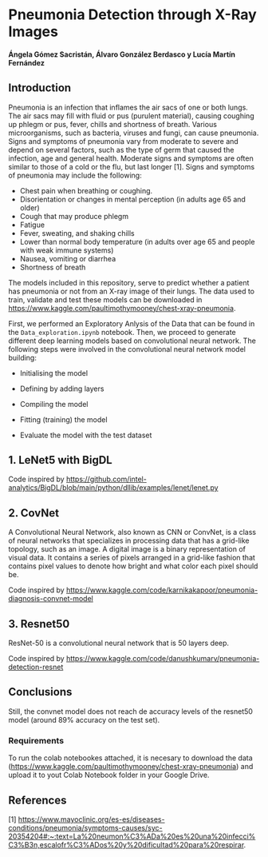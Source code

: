 # Pneumonia Detection through X-Ray Images

#### Ángela Gómez Sacristán, Álvaro González Berdasco y Lucía Martín Fernández

## Introduction

Pneumonia is an infection that inflames the air sacs of one or both lungs. The air sacs may fill with fluid or pus (purulent material), causing coughing up phlegm or pus, fever, chills and shortness of breath. Various microorganisms, such as bacteria, viruses and fungi, can cause pneumonia.
Signs and symptoms of pneumonia vary from moderate to severe and depend on several factors, such as the type of germ that caused the infection, age and general health. Moderate signs and symptoms are often similar to those of a cold or the flu, but last longer [1].
Signs and symptoms of pneumonia may include the following:

- Chest pain when breathing or coughing.
- Disorientation or changes in mental perception (in adults age 65 and older)
- Cough that may produce phlegm
- Fatigue
- Fever, sweating, and shaking chills
- Lower than normal body temperature (in adults over age 65 and people with weak immune systems)
- Nausea, vomiting or diarrhea
- Shortness of breath

The models included in this repository, serve to predict whether a patient has pneumonia or not from an X-ray image of their lungs. The data used to train, validate and test these models can be downloaded in https://www.kaggle.com/paultimothymooney/chest-xray-pneumonia. 

First, we performed an Exploratory Anlysis of the Data that can be found in the `Data_exploration.ipynb` notebook. Then, we proceed to generate different deep learning models based on convolutional neural network. The following steps were involved in the convolutional neural network model building:

- Initialising the model

- Defining by adding layers

- Compiling the model

- Fitting (training) the model 

- Evaluate the model with the test dataset

## 1. LeNet5 with BigDL

Code inspired by https://github.com/intel-analytics/BigDL/blob/main/python/dllib/examples/lenet/lenet.py

## 2. CovNet

A Convolutional Neural Network, also known as CNN or ConvNet, is a class of neural networks that specializes in processing data that has a grid-like topology, such as an image. A digital image is a binary representation of visual data. It contains a series of pixels arranged in a grid-like fashion that contains pixel values to denote how bright and what color each pixel should be.

Code inspired by https://www.kaggle.com/code/karnikakapoor/pneumonia-diagnosis-convnet-model

## 3. Resnet50

ResNet-50 is a convolutional neural network that is 50 layers deep. 

Code inspired by https://www.kaggle.com/code/danushkumarv/pneumonia-detection-resnet

## Conclusions

Still, the convnet model does not reach de accuracy levels of the resnet50 model (around 89% accuracy on the test set).


### Requirements

To run the colab notebookes attached, it is necesary to download the data (https://www.kaggle.com/paultimothymooney/chest-xray-pneumonia) and upload it to yout Colab Notebook folder in your Google Drive. 

## References

[1] https://www.mayoclinic.org/es-es/diseases-conditions/pneumonia/symptoms-causes/syc-20354204#:~:text=La%20neumon%C3%ADa%20es%20una%20infecci%C3%B3n,escalofr%C3%ADos%20y%20dificultad%20para%20respirar.
